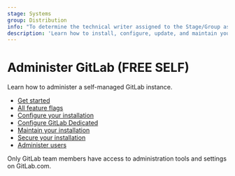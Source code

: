 ```yaml
---
stage: Systems
group: Distribution
info: "To determine the technical writer assigned to the Stage/Group associated with this page, see https://about.gitlab.com/handbook/product/ux/technical-writing/#assignments"
description: 'Learn how to install, configure, update, and maintain your GitLab instance.'
---
```


# Administer GitLab **(FREE SELF)**

Learn how to administer a self-managed GitLab instance.

- [Get started](../administration/get_started.md)
- [All feature flags](../user/feature_flags.md)
- [Configure your installation](../administration/configure.md)
- [Configure GitLab Dedicated](../administration/dedicated/index.md)
- [Maintain your installation](../administration/operations/index.md)
- [Secure your installation](../security/index.md)
- [Administer users](../user/profile/account/create_accounts.md)

Only GitLab team members have access to administration tools and settings on GitLab.com.
